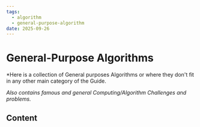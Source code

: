 ```yaml
---
tags:
  - algorithm
  - general-purpose-algorithm
date: 2025-09-26
---
```

General-Purpose Algorithms 
=======================

*Here is a collection of General purposes Algorithms or where they don't fit in any other main category of the Guide.

*Also contains famous and general Computing/Algorithm Challenges and problems.*

Content
---------------
